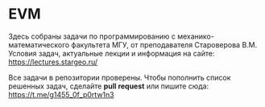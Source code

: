# EVM
Здесь собраны задачи по программированию с механико-математического факультета МГУ, от преподавателя Староверова В.М.
Условия задач, актуальные лекции и информация на сайте:  
https://lectures.stargeo.ru/

Все задачи в репозитории проверены.
Чтобы пополнить список решенных задач, сделайте **pull request** или пишите сюда:  
https://t.me/g1455_0f_p0rtw1n3
